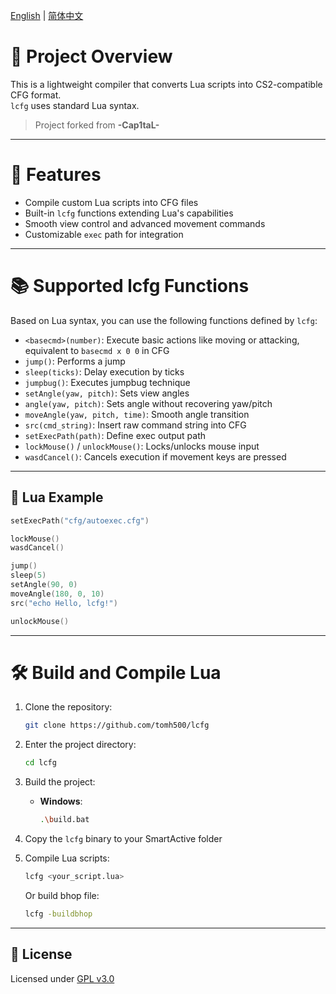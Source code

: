  
[English](#) | [简体中文](README_CN.md)

 # 🎯 Project Overview

 This is a lightweight compiler that converts Lua scripts into CS2-compatible CFG format.  
 `lcfg` uses standard Lua syntax.

 > Project forked from **-Cap1taL-**
 

 ---

 # 🚀 Features

 - Compile custom Lua scripts into CFG files  
 - Built-in `lcfg` functions extending Lua's capabilities  
 - Smooth view control and advanced movement commands  
 - Customizable `exec` path for integration  

 ---

 # 📚 Supported lcfg Functions

 Based on Lua syntax, you can use the following functions defined by `lcfg`:

 - `<basecmd>(number)`: Execute basic actions like moving or attacking, equivalent to `basecmd x 0 0` in CFG  
 - `jump()`: Performs a jump  
 - `sleep(ticks)`: Delay execution by ticks  
 - `jumpbug()`: Executes jumpbug technique  
 - `setAngle(yaw, pitch)`: Sets view angles  
 - `angle(yaw, pitch)`: Sets angle without recovering yaw/pitch  
 - `moveAngle(yaw, pitch, time)`: Smooth angle transition  
 - `src(cmd_string)`: Insert raw command string into CFG  
 - `setExecPath(path)`: Define exec output path  
 - `lockMouse()` / `unlockMouse()`: Locks/unlocks mouse input  
 - `wasdCancel()`: Cancels execution if movement keys are pressed  

 ---

 ## 📄 Lua Example

 ```lua
 setExecPath("cfg/autoexec.cfg")

 lockMouse()
 wasdCancel()

 jump()
 sleep(5)
 setAngle(90, 0)
 moveAngle(180, 0, 10)
 src("echo Hello, lcfg!")

 unlockMouse()
 ```

 ---

 # 🛠️ Build and Compile Lua

 1. Clone the repository:  
    ```bash
    git clone https://github.com/tomh500/lcfg
    ```
 2. Enter the project directory:  
    ```bash
    cd lcfg
    ```
 3. Build the project:
    - **Windows**:  
      ```bash
      .\build.bat
      ```

 4. Copy the `lcfg` binary to your SmartActive folder  
 5. Compile Lua scripts:
    ```bash
    lcfg <your_script.lua>
    ```
    Or build bhop file:
    ```bash
    lcfg -buildbhop
    ```

 ---


 ## 📜 License

 Licensed under [GPL v3.0](https://www.gnu.org/licenses/gpl-3.0.en.html)
